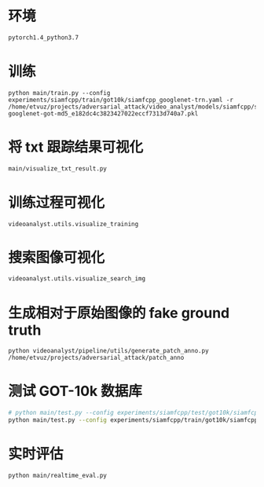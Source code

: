 # 环境

```bash
pytorch1.4_python3.7
```

# 训练

```
python main/train.py --config experiments/siamfcpp/train/got10k/siamfcpp_googlenet-trn.yaml -r /home/etvuz/projects/adversarial_attack/video_analyst/models/siamfcpp/siamfcpp-googlenet-got-md5_e182dc4c3823427022eccf7313d740a7.pkl
```

# 将 txt 跟踪结果可视化

```bash
main/visualize_txt_result.py
```

# 训练过程可视化

```
videoanalyst.utils.visualize_training
```

# 搜索图像可视化

```bash
videoanalyst.utils.visualize_search_img
```


# 生成相对于原始图像的 fake ground truth

```
python videoanalyst/pipeline/utils/generate_patch_anno.py
/home/etvuz/projects/adversarial_attack/patch_anno
```

# 测试 GOT-10k 数据库

```bash
# python main/test.py --config experiments/siamfcpp/test/got10k/siamfcpp_googlenet-got.yaml
python main/test.py --config experiments/siamfcpp/train/got10k/siamfcpp_googlenet-trn.yaml
```

# 实时评估

```bash
python main/realtime_eval.py
```